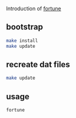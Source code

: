 Introduction of [fortune](https://en.wikipedia.org/wiki/Fortune_%28Unix%29)

## bootstrap

```bash
make install
make update
```

## recreate dat files

```bash
make update
```

## usage

```bash
fortune
```
